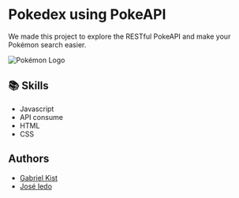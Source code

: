 # Pokedex using PokeAPI
We made this project to explore the RESTful PokeAPI and make your Pokémon search easier.



![Pokémon Logo](https://66.media.tumblr.com/04bbb6a44e6ac6c9f5d6cddf308d1b5a/tumblr_mr323otPd81rfjowdo1_500.gif)


## 📚 Skills
- Javascript
- API consume
- HTML
- CSS



## Authors

- [Gabriel Kist](https://www.github.com/kistgab)
- [José Iedo](https://www.github.com/joseiedo)


